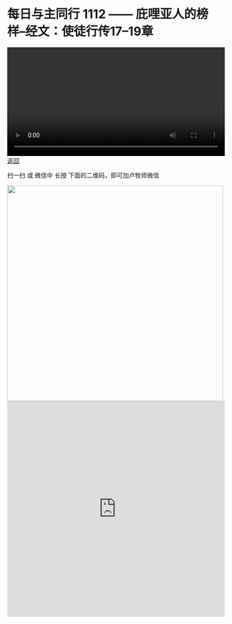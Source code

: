 # 每日与主同行 1112 —— 庇哩亚人的榜样–经文：使徒行传17–19章

<video width='100%' controls src='https://go2024.simai.life/api?redirect=https://r2.savefamily.net/@pastorpaulqiankunlu618/dbt8pKn0O5w.mp4?metric=PastorLu%26keyword=webpage%26type=video%26bot=26%26to=webpage'></video>
<a href='../daily.html'> 返回 </a>
<p>扫一扫 或 微信中 长按 下面的二维码，即可加卢牧师微信</p>
<img src='https://r2.savefamily.net/OVagt1.JPG' width='500px' />



<iframe width="100%" height="500" src="https://www.youtube.com/embed/dbt8pKn0O5w?si=zz5OCgHQvyW71w8c&amp;controls=0" title="YouTube video player" frameborder="0" allow="accelerometer; autoplay; clipboard-write; encrypted-media; gyroscope; picture-in-picture; web-share" referrerpolicy="strict-origin-when-cross-origin" allowfullscreen></iframe>